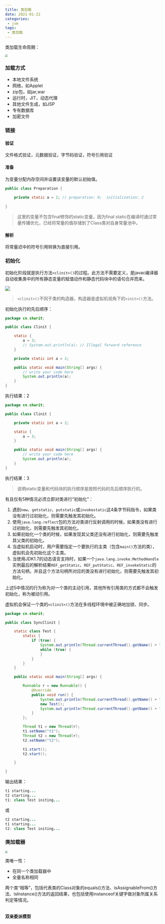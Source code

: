 ```yaml
---
title: 类加载
date: 2021-01-22
categories:
 - jvm
tags:
 - 类加载
---
```


类加载生命周期：

<img src="../../.images/jvm-001.png" style="zoom:50%;" />



### 加载方式

- 本地文件系统
- 网络，如Applet
- zip包，如jar,war
- 运行时，JIT，动态代理
- 其他文件生成，如JSP
- 专有数据库
- 加密文件

### 链接

#### 验证

文件格式验证，元数据验证，字节码验证，符号引用验证

#### 准备

为变量分配内存空间并设置该变量的默认初始值。

```java
public class Preparation {
	
    private static a = 2; // preparation: 0;  initialization: 2
  
}
```

> 这里的变量不包含final修饰的static变量，因为final static在编译时通过常量传播优化，已经将常量的值存储到了Class类对自身常量池中。

#### 解析

将常量迟中的符号引用转换为直接引用。

### 初始化

初始化阶段就是执行方法`<clinit>()`的过程。此方法不需要定义，是javac编译器自动收集类中的所有静态变量的赋值动作和静态代码块中的语句合并而来。

![](../../.images/jvm-002.png)

> `<clinit>()`不同于类的构造器，构造器是虚拟机视角下的`<init>()`方法。

初始化执行的先后顺序：

```java
package cn.sharit;

public class Clinit {

    static {
        a = 3;
        // System.out.println(a); // Illegal forward reference
    }

    private static int a = 2;

    public static void main(String[] args) {
        // write your code here
        System.out.println(a);
    }
}
```

执行结果：2

```java
package cn.sharit;

public class Clinit {

    private static int a = 2;

    static {
        a = 3;
    }

    public static void main(String[] args) {
        // write your code here
        System.out.println(a);
    }
}
```

执行结果：3

> 说明static变量和代码块的执行顺序是按照代码的先后顺序执行的。

有且仅有5种情况必须立即对类进行“初始化”：

1. 遇到`new`、`getstatic`、`putstatic`或`invokestatic`这4条字节码指令，如果类没有进行过初始化，则需要先触发其初始化。
2. 使用`java.lang.reflect`包的方法对类进行反射调用的时候，如果类没有进行过初始化，则需要先触发其初始化。
3. 如果初始化一个类的时候，如果发现其父类还没有进行初始化，则需要先触发其父类的初始化。
4. 当虚拟机启动时，用户需要指定一个要执行的主类（包含`main()`方法的类），虚拟机会先初始化这个主类。
5. 当使用JDK1.7的动态语言支持时，如果一个`java.lang.invoke.MethodHandle`实例最后的解析结果`REF_getStatic`、`REF_putStatic`、`REF_invokeStatic`的方法句柄，并且这个方法句柄所对应的类没有进行初始化，则需要先触发其初始化。

上述5中情况的行为称为对一个类的主动引用，其他所有引用类的方式都不会触发初始化，称为被动引用。

虚拟机会保证一个类的`<clinit>()`方法在多线程环境中被正确地加锁、同步。

```java
package cn.sharit;

public class SyncClinit {

    static class Test {
        static {
            if (true) {
                System.out.println(Thread.currentThread().getName() + ": class Test initing...");
                while (true) {
                }
            }
        }
    }

    public static void main(String[] args) {

        Runnable r = new Runnable() {
            @Override
            public void run() {
                System.out.println(Thread.currentThread().getName() + " starting...");
                new Test();
                System.out.println(Thread.currentThread().getName() + " end...");
            }
        };

        Thread t1 = new Thread(r);
        t1.setName("t1");
        Thread t2 = new Thread(r);
        t2.setName("t2");

        t1.start();
        t2.start();

    }

}
```

输出结果：

```java
t1 starting...
t2 starting...
t1: class Test initing...
```

或

```java
t2 starting...
t1 starting...
t2: class Test initing...
```

### 类加载器

<img src="../../.images/jvm-003.png" style="zoom: 50%;" />

类唯一性：

- 在同一个类加载器中
- 全量名称相同

两个类“相等”，包括代表类的Class对象的equals()方法、isAssignableFrom()方法、isInstance()方法的返回结果，也包括使用instanceof关键字做对象所属关系判定等情况。

```

```

#### 双亲委派模型





